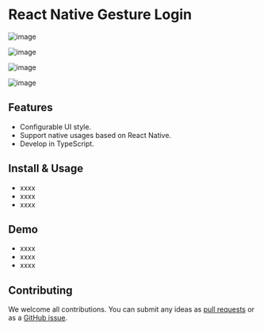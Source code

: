# React Native Gesture Login

![image](https://github.com/aixiaobenaixiaoben/react-native-gesture-login/raw/master/assets/0.png)

![image](https://github.com/aixiaobenaixiaoben/react-native-gesture-login/raw/master/assets/1.gif)

![image](https://github.com/aixiaobenaixiaoben/react-native-gesture-login/raw/master/assets/2.gif)

![image](https://github.com/aixiaobenaixiaoben/react-native-gesture-login/raw/master/assets/3.gif)


## Features
* Configurable UI style.
* Support native usages based on React Native.
* Develop in TypeScript.


## Install & Usage
* xxxx
* xxxx
* xxxx


## Demo
* xxxx
* xxxx
* xxxx


## Contributing
We welcome all contributions. You can submit any ideas as [pull requests](https://github.com/aixiaobenaixiaoben/react-native-gesture-login/pulls) or as a [GitHub issue](https://github.com/aixiaobenaixiaoben/react-native-gesture-login/issues).